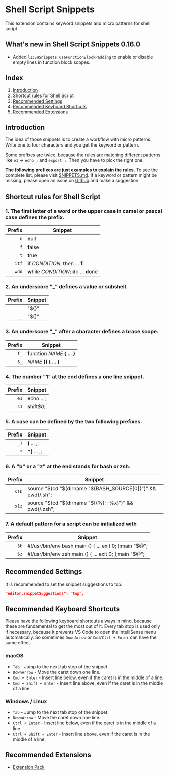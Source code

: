 # Shell Script Snippets

This extension contains keyword snippets and micro patterns for shell script.

## What's new in Shell Script Snippets 0.16.0

- Added `l13SHSnippets.useFunctionBlockPadding` to enable or disable empty lines in function block scopes.

## Index

1. [Introduction](#Introduction)
1. [Shortcut rules for Shell Script](#shortcut-rules-for-shell-script)
1. [Recommended Settings](#recommended-settings)
1. [Recommended Keyboard Shortcuts](#recommended-keyboard-shortcuts)
1. [Recommended Extensions](#recommended-extensions)


## Introduction

The idea of those snippets is to create a workflow with micro patterns. Write one to four characters and you get the keyword or pattern.

Some prefixes are twice, because the rules are matching different patterns like `e1` -> `echo ;` and `export ;`. Then you have to pick the right one.

__The following prefixes are just examples to explain the rules.__ To see the complete list, please visit [SNIPPETS.md](https://github.com/L13/vscode-sh-snippets/blob/master/SNIPPETS.md). If a keyword or pattern might be missing, please open an issue on [Github](https://github.com/L13/vscode-sh-snippets/issues) and make a suggestion.

## Shortcut rules for Shell Script

### 1. The first letter of a word or the upper case in camel or pascal case defines the prefix.

| Prefix  | Snippet |
| -------:| ------- |
| `n`     | <b>n</b>ull |
| `f`     | <b>f</b>alse |
| `t`     | <b>t</b>rue |
| `itf`   | <b>i</b>f <i>CONDITION</i>; <b>t</b>hen ... <b>f</b>i |
| `wdd`   | <b>w</b>hile <i>CONDITION</i>; <b>d</b>o ... <b>d</b>one |

### 2. An underscore "\_" defines a value or subshell.

| Prefix  | Snippet |
| -------:| ------- |
| `_`     | "${}" |
| `__`    | "$()" |

### 3. An underscore "\_" after a character defines a brace scope.

| Prefix  | Snippet |
| -------:| ------- |
| `f_`    | <b>f</b>unction <i>NAME</i> <b>{ ... }</b> |
| `$_`    | <i>NAME</i> <b>()</b> <b>{ ... }</b> |

### 4. The number "1" at the end defines a one line snippet.

| Prefix  | Snippet |
| -------:| ------- |
| `e1`    | <b>e</b>cho ...; |
| `s1`    | <b>s</b>hift<i>$0</i>; |

### 5. A case can be defined by the two following prefixes.

| Prefix  | Snippet |
| -------:| ------- |
| `_)`    | <b>)</b> ... ;; |
| `_*`    | <b>*)</b> ... ;; |

### 6. A "b" or a "z" at the end stands for bash or zsh.

| Prefix  | Snippet |
| -------:| ------- |
| `s1b`   | source "$(cd "$(dirname "${BASH_SOURCE[0]}")" && pwd)/.sh"; |
| `s1z`   | source "$(cd "$(dirname "${(%):-%x}")" && pwd)/.zsh"; |

### 7. A default pattern for a script can be initialized with

| Prefix  | Snippet |
| -------:| ------- |
| `$b`    | #!/usr/bin/env bash main () { ... exit 0; };main "$@"; |
| `$z`    | #!/usr/bin/env zsh main () { ... exit 0; };main "$@"; |

## Recommended Settings

It is recommended to set the snippet suggestions to top.

```json
"editor.snippetSuggestions": "top",
```

## Recommended Keyboard Shortcuts

Please have the following keyboard shortcuts always in mind, because these are fundamental to get the most out of it. Every tab stop is used only if necessary, because it prevents VS Code to open the IntelliSense menu automatically. So sometimes `DownArrow` or `Cmd/Ctrl + Enter` can have the same effect.

### macOS

* `Tab` - Jump to the next tab stop of the snippet.
* `DownArrow` - Move the caret down one line.
* `Cmd + Enter` - Insert line below, even if the caret is in the middle of a line.
* `Cmd + Shift + Enter` - Insert line above, even if the caret is in the middle of a line.

### Windows / Linux

* `Tab` - Jump to the next tab stop of the snippet.
* `DownArrow` - Move the caret down one line.
* `Ctrl + Enter` - Insert line below, even if the caret is in the middle of a line.
* `Ctrl + Shift + Enter` - Insert line above, even if the caret is in the middle of a line.

## Recommended Extensions

- [Extension Pack](https://marketplace.visualstudio.com/items?itemName=L13RARY.l13-extension-pack)